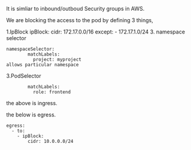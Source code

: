 It is simliar to inbound/outboud  Security groups in AWS. 

We are blocking the access to the pod by defining 3 things, 

1.IpBlock
    ipBlock:
        cidr: 172.17.0.0/16
        except:
        - 172.17.1.0/24
3. namespace selector
``` 
namespaceSelector:
        matchLabels:
          project: myproject
allows particular namespace
```
3.PodSelector 
``` podSelector:
        matchLabels:
          role: frontend
```
the above is ingress.

the below is egress.
```
egress:
  - to:
    - ipBlock:
        cidr: 10.0.0.0/24
```

